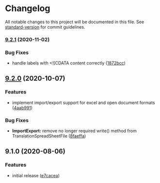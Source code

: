# Changelog

All notable changes to this project will be documented in this file. See [standard-version](https://github.com/conventional-changelog/standard-version) for commit guidelines.

### [9.2.1](https://github.com/labor-digital/typo3-translation-utils/compare/v9.2.0...v9.2.1) (2020-11-02)


### Bug Fixes

* handle labels with <![CDATA content correctly ([1872bcc](https://github.com/labor-digital/typo3-translation-utils/commit/1872bcc8d2d782215e04b7055a530a763fa8ad6e))

## [9.2.0](https://github.com/labor-digital/typo3-translation-utils/compare/v9.1.0...v9.2.0) (2020-10-07)


### Features

* implement import/export support for excel and open document formats ([4aab991](https://github.com/labor-digital/typo3-translation-utils/commit/4aab99180908cc23d5abdf6bf78b2876de39a922))


### Bug Fixes

* **ImportExport:** remove no longer required write() method from TranslationSpreadSheetFile ([8faeffa](https://github.com/labor-digital/typo3-translation-utils/commit/8faeffaa069beba0bbb23cb11625c434d4956e13))

## 9.1.0 (2020-08-06)


### Features

* initial release ([e7cacea](https://github.com/labor-digital/typo3-translation-utils/commit/e7cacea5e58355964efdaa7840fe4b76b38b72cf))

